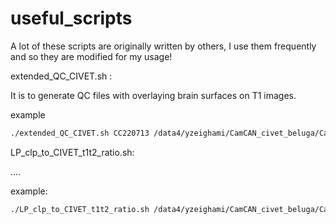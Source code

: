 # useful_scripts

A lot of these scripts are originally written by others, I use them frequently and so they are modified for my usage!

extended_QC_CIVET.sh :

It is to generate QC files with overlaying brain surfaces on T1 images.

example

```bash
./extended_QC_CIVET.sh CC220713 /data4/yzeighami/CamCAN_civet_beluga/CamCAN_beluga_CIVET_211/CC220713 /tmp/
```

LP_clp_to_CIVET_t1t2_ratio.sh:

....

example:

```bash
./LP_clp_to_CIVET_t1t2_ratio.sh /data4/yzeighami/CamCAN_civet_beluga/CamCAN_beluga_CIVET_211 /data4/yzeighami/CamCAN_Long_Mahsa/LP_2013 CC220526
```


